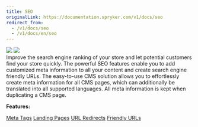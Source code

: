 ```yaml
---
title: SEO
originalLink: https://documentation.spryker.com/v1/docs/seo
redirect_from:
  - /v1/docs/seo
  - /v1/docs/en/seo
---
```


<div class='feature-text'>
    <div class='feature-images'>
    <img class="light-mode" src="https://spryker.s3.eu-central-1.amazonaws.com/docs/Document+360/Capabilities+icons/light/seo.svg"/>
    <img class="dark-mode" src="https://spryker.s3.eu-central-1.amazonaws.com/docs/Document+360/Capabilities+icons/dark/seo.svg"/>
    </div>
    <div class="feature-text-wrap">
Improve the search engine ranking of your store and let potential customers find your store quickly. The powerful SEO features enable you to add customized meta information to all your content and create search engine friendly URLs. The easy-to-use CMS solution allows you to effortlessly create meta information for all CMS pages, which can additionally be translated into all supported languages. All meta information is kept when duplicating a CMS page.
         </div>
</div>

**Features:**
<div>
<a class="feature-link" href="https://documentation.spryker.com/v1/docs/meta-tags">Meta Tags</a> 
<a class="feature-link" href="https://documentation.spryker.com/v1/docs/landing-pages">Landing Pages</a>
<a class="feature-link" href="https://documentation.spryker.com/v1/docs/url-redirects">URL Redirects</a>
<a class="feature-link" href="https://documentation.spryker.com/v1/docs/friendly-urls">Friendly URLs</a>   
 </div>
